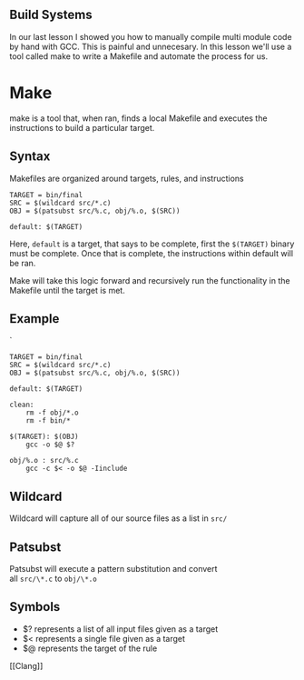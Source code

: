 ## Build Systems

In our last lesson I showed you how to manually compile multi module code by hand with GCC. This is painful and unnecesary. In this lesson we'll use a tool called make to write a Makefile and automate the process for us.

# Make

make is a tool that, when ran, finds a local Makefile and executes the instructions to build a particular target.

## Syntax

Makefiles are organized around targets, rules, and instructions

```
TARGET = bin/final 
SRC = $(wildcard src/*.c) 
OBJ = $(patsubst src/%.c, obj/%.o, $(SRC)) 

default: $(TARGET)
```

Here, `default` is a target, that says to be complete, first the `$(TARGET)` binary must be complete. Once that is complete, the instructions within default will be ran.

Make will take this logic forward and recursively run the functionality in the Makefile until the target is met.

## Example

`
```
TARGET = bin/final
SRC = $(wildcard src/*.c)
OBJ = $(patsubst src/%.c, obj/%.o, $(SRC))

default: $(TARGET)

clean:
	rm -f obj/*.o
	rm -f bin/*

$(TARGET): $(OBJ)
	gcc -o $@ $?

obj/%.o : src/%.c
	gcc -c $< -o $@ -Iinclude
```

## Wildcard

Wildcard will capture all of our source files as a list in `src/`

## Patsubst

Patsubst will execute a pattern substitution and convert all `src/\*.c` to `obj/\*.o`

## Symbols

- $? represents a list of all input files given as a target
- $< represents a single file given as a target
- $@ represents the target of the rule


[[Clang]]